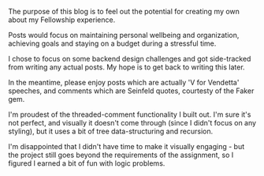 The purpose of this blog is to feel out the potential for creating my own about my Fellowship experience.

Posts would focus on maintaining personal wellbeing and organization, achieving goals and staying on a budget during a stressful time.

I chose to focus on some backend design challenges and got side-tracked from writing any actual posts. My hope is to get back to writing this later.

In the meantime, please enjoy posts which are actually 'V for Vendetta' speeches, and comments which are Seinfeld quotes, courtesty of the Faker gem.

I'm proudest of the threaded-comment functionality I built out. I'm sure it's not perfect, and visually it doesn't come through (since I didn't focus on any styling), but it uses a bit of tree data-structuring and recursion.

I'm disappointed that I didn't have time to make it visually engaging - but the project still goes beyond the requirements of the assignment, so I figured I earned a bit of fun with logic problems. 
